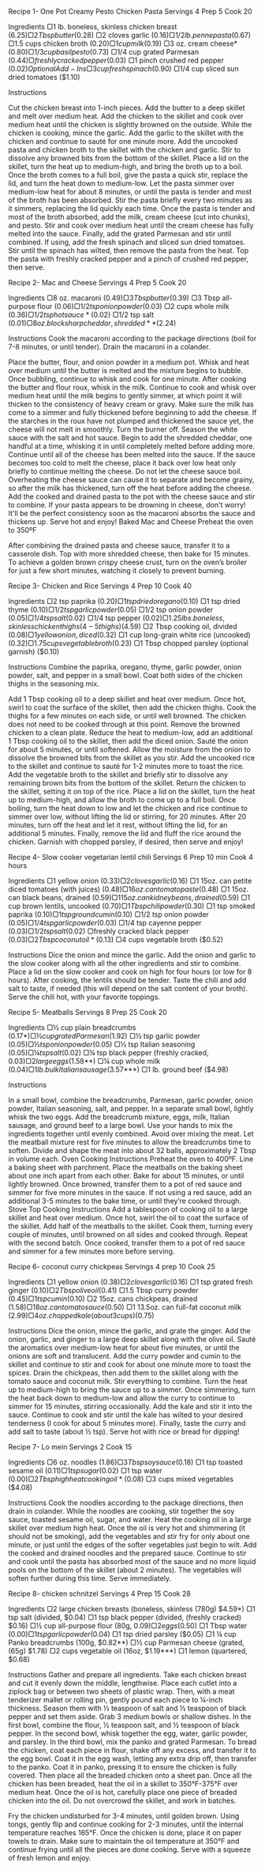 Recipe 1- One Pot Creamy Pesto Chicken Pasta
Servings 4
Prep 5
Cook 20

Ingredients
▢1 lb. boneless, skinless chicken breast ($6.25)
▢2 Tbsp butter ($0.28)
▢2 cloves garlic ($0.16)
▢1/2 lb. penne pasta ($0.67)
▢1.5 cups chicken broth ($0.20)
▢1 cup milk ($0.19)
▢3 oz. cream cheese* ($0.80)
▢1/3 cup basil pesto ($0.73)
▢1/4 cup grated Parmesan ($0.44)
▢freshly cracked pepper ($0.03)
▢1 pinch crushed red pepper ($0.02)
Optional Add-Ins
▢3 cup fresh spinach ($0.90)
▢1/4 cup sliced sun dried tomatoes ($1.10)

Instructions 

Cut the chicken breast into 1-inch pieces. Add the butter to a deep skillet and melt over medium heat. Add the chicken to the skillet and cook over medium heat until the chicken is slightly browned on the outside.
While the chicken is cooking, mince the garlic. Add the garlic to the skillet with the chicken and continue to sauté for one minute more.
Add the uncooked pasta and chicken broth to the skillet with the chicken and garlic. Stir to dissolve any browned bits from the bottom of the skillet. Place a lid on the skillet, turn the heat up to medium-high, and bring the broth up to a boil.
Once the broth comes to a full boil, give the pasta a quick stir, replace the lid, and turn the heat down to medium-low. Let the pasta simmer over medium-low heat for about 8 minutes, or until the pasta is tender and most of the broth has been absorbed. Stir the pasta briefly every two minutes as it simmers, replacing the lid quickly each time.
Once the pasta is tender and most of the broth absorbed, add the milk, cream cheese (cut into chunks), and pesto. Stir and cook over medium heat until the cream cheese has fully melted into the sauce. Finally, add the grated Parmesan and stir until combined.
If using, add the fresh spinach and sliced sun dried tomatoes. Stir until the spinach has wilted, then remove the pasta from the heat. Top the pasta with freshly cracked pepper and a pinch of crushed red pepper, then serve.

Recipe 2- Mac and Cheese
Servings 4
Prep 5
Cook 20

Ingredients
▢8 oz. macaroni ($0.49)
▢3 Tbsp butter ($0.39)
▢3 Tbsp all-purpose flour ($0.06)
▢1/2 tsp onion powder ($0.03)
▢2 cups whole milk ($0.36)
▢1/2 tsp hot sauce* ($0.02)
▢1/2 tsp salt ($0.01)
▢8 oz. block sharp cheddar, shredded** ($2.24)

Instructions 
Cook the macaroni according to the package directions (boil for 7-8 minutes, or until tender). Drain the macaroni in a colander.

Place the butter, flour, and onion powder in a medium pot. Whisk and heat over medium until the butter is melted and the mixture begins to bubble. Once bubbling, continue to whisk and cook for one minute.
After cooking the butter and flour roux, whisk in the milk. Continue to cook and whisk over medium heat until the milk begins to gently simmer, at which point it will thicken to the consistency of heavy cream or gravy.
Make sure the milk has come to a simmer and fully thickened before beginning to add the cheese. If the starches in the roux have not plumped and thickened the sauce yet, the cheese will not melt in smoothly.
Turn the burner off. Season the white sauce with the salt and hot sauce.
Begin to add the shredded cheddar, one handful at a time, whisking it in until completely melted before adding more. Continue until all of the cheese has been melted into the sauce. If the sauce becomes too cold to melt the cheese, place it back over low heat only briefly to continue melting the cheese.
Do not let the cheese sauce boil. Overheating the cheese sauce can cause it to separate and become grainy, so after the milk has thickened, turn off the heat before adding the cheese.
Add the cooked and drained pasta to the pot with the cheese sauce and stir to combine. If your pasta appears to be drowning in cheese, don't worry! It'll be the perfect consistency soon as the macaroni absorbs the sauce and thickens up.
Serve hot and enjoy!
Baked Mac and Cheese
Preheat the oven to 350ºF

After combining the drained pasta and cheese sauce, transfer it to a casserole dish.
Top with more shredded cheese, then bake for 15 minutes.
To achieve a golden brown crispy cheese crust, turn on the oven’s broiler for just a few short minutes, watching it closely to prevent burning.


Recipe 3- Chicken and Rice
Servings 4
Prep 10
Cook 40

Ingredients
▢2 tsp paprika ($0.20)
▢1 tsp dried oregano ($0.10)
▢1 tsp dried thyme ($0.10)
▢1/2 tsp garlic powder ($0.05)
▢1/2 tsp onion powder ($0.05)
▢1/4 tsp salt ($0.02)
▢1/4 tsp pepper ($0.02)
▢1.25 lbs. boneless, skinless chicken thighs (4-5 thighs) ($4.59)
▢2 Tbsp cooking oil, divided ($0.08)
▢1 yellow onion, diced ($0.32)
▢1 cup long-grain white rice (uncooked) ($0.32)
▢1.75 cups vegetable broth ($0.23)
▢1 Tbsp chopped parsley (optional garnish) ($0.10)

Instructions 
Combine the paprika, oregano, thyme, garlic powder, onion powder, salt, and pepper in a small bowl. Coat both sides of the chicken thighs in the seasoning mix.

Add 1 Tbsp cooking oil to a deep skillet and heat over medium. Once hot, swirl to coat the surface of the skillet, then add the chicken thighs. Cook the thighs for a few minutes on each side, or until well browned. The chicken does not need to be cooked through at this point.
Remove the browned chicken to a clean plate. Reduce the heat to medium-low, add an additional 1 Tbsp cooking oil to the skillet, then add the diced onion. Sauté the onion for about 5 minutes, or until softened. Allow the moisture from the onion to dissolve the browned bits from the skillet as you stir.
Add the uncooked rice to the skillet and continue to sauté for 1-2 minutes more to toast the rice.
Add the vegetable broth to the skillet and briefly stir to dissolve any remaining brown bits from the bottom of the skillet.
Return the chicken to the skillet, setting it on top of the rice. Place a lid on the skillet, turn the heat up to medium-high, and allow the broth to come up to a full boil.
Once boiling, turn the heat down to low and let the chicken and rice continue to simmer over low, without lifting the lid or stirring, for 20 minutes. After 20 minutes, turn off the heat and let it rest, without lifting the lid, for an additional 5 minutes.
Finally, remove the lid and fluff the rice around the chicken. Garnish with chopped parsley, if desired, then serve and enjoy!


Recipe 4- Slow cooker vegetarian lentil chili
Servings 6
Prep 10 min
Cook 4 hours

Ingredients
▢1 yellow onion ($0.33)
▢2 cloves garlic ($0.16)
▢1 15oz. can petite diced tomatoes (with juices) ($0.48)
▢1 6oz. can tomato paste ($0.48)
▢1 15oz. can black beans, drained ($0.59)
▢1 15oz. can kidney beans, drained ($0.59)
▢1 cup brown lentils, uncooked ($0.70)
▢1 Tbsp chili powder ($0.30)
▢1 tsp smoked paprika ($0.10)
▢1 tsp ground cumin ($0.10)
▢1/2 tsp onion powder ($0.05)
▢1/4 tsp garlic powder ($0.03)
▢1/4 tsp cayenne pepper ($0.03)
▢1/2 tsp salt ($0.02)
▢freshly cracked black pepper ($0.03)
▢2 Tbsp coconut oil* ($0.13)
▢4 cups vegetable broth ($0.52)

Instructions 
Dice the onion and mince the garlic. Add the onion and garlic to the slow cooker along with all the other ingredients and stir to combine.
Place a lid on the slow cooker and cook on high for four hours (or low for 8 hours). After cooking, the lentils should be tender. Taste the chili and add salt to taste, if needed (this will depend on the salt content of your broth). 
Serve the chili hot, with your favorite toppings.


Recipe 5- Meatballs
Servings 8
Prep 25
Cook 20

Ingredients
▢½ cup plain breadcrumbs ($0.17*)
▢½ cup grated Parmesan ($1.92)
▢½ tsp garlic powder ($0.05)
▢½ tsp onion powder ($0.05)
▢½ tsp Italian seasoning ($0.05)
▢¼ tsp salt ($0.02)
▢¼ tsp black pepper (freshly cracked, $0.03)
▢2 large eggs ($1.58**)
▢¼ cup whole milk ($0.04)
▢1 lb. bulk Italian sausage ($3.57***)
▢1 lb. ground beef ($4.98)

Instructions 

In a small bowl, combine the breadcrumbs, Parmesan, garlic powder, onion powder, Italian seasoning, salt, and pepper. In a separate small bowl, lightly whisk the two eggs.
Add the breadcrumb mixture, eggs, milk, Italian sausage, and ground beef to a large bowl. Use your hands to mix the ingredients together until evenly combined. Avoid over mixing the meat.
Let the meatball mixture rest for five minutes to allow the breadcrumbs time to soften. Divide and shape the meat into about 32 balls, approximately 2 Tbsp in volume each.
Oven Cooking Instructions
Preheat the oven to 400ºF. Line a baking sheet with parchment. Place the meatballs on the baking sheet about one inch apart from each other.
Bake for about 15 minutes, or until lightly browned.
Once browned, transfer them to a pot of red sauce and simmer for five more minutes in the sauce. If not using a red sauce, add an additional 3-5 minutes to the bake time, or until they’re cooked through.
Stove Top Cooking Instructions
Add a tablespoon of cooking oil to a large skillet and heat over medium. Once hot, swirl the oil to coat the surface of the skillet. Add half of the meatballs to the skillet.
Cook them, turning every couple of minutes, until browned on all sides and cooked through. Repeat with the second batch.
Once cooked, transfer them to a pot of red sauce and simmer for a few minutes more before serving.


Recipe 6- coconut curry chickpeas
Servings 4
prep 10
Cook 25

Ingredients
▢1 yellow onion ($0.38)
▢2 cloves garlic ($0.16)
▢1 tsp grated fresh ginger ($0.10)
▢2 Tbsp olive oil ($0.41)
▢1.5 Tbsp curry powder ($0.45)
▢1 tsp cumin ($0.10)
▢2 15oz. cans chickpeas, drained ($1.58)
▢1 8oz. can tomato sauce ($0.50)
▢1 13.5oz. can full-fat coconut milk ($2.99)
▢4 oz. chopped kale (about 3 cups) ($0.75)

Instructions 
Dice the onion, mince the garlic, and grate the ginger. Add the onion, garlic, and ginger to a large deep skillet along with the olive oil. Sauté the aromatics over medium-low heat for about five minutes, or until the onions are soft and translucent.
Add the curry powder and cumin to the skillet and continue to stir and cook for about one minute more to toast the spices.
Drain the chickpeas, then add them to the skillet along with the tomato sauce and coconut milk. Stir everything to combine.
Turn the heat up to medium-high to bring the sauce up to a simmer. Once simmering, turn the heat back down to medium-low and allow the curry to continue to simmer for 15 minutes, stirring occasionally.
Add the kale and stir it into the sauce. Continue to cook and stir until the kale has wilted to your desired tenderness (I cook for about 5 minutes more). Finally, taste the curry and add salt to taste (about ½ tsp). Serve hot with rice or bread for dipping!

Recipe 7- Lo mein
Servings 2
Cook 15

Ingredients
▢6 oz. noodles ($1.86)
▢3 Tbsp soy sauce ($0.18)
▢1 tsp toasted sesame oil ($0.11)
▢1 tsp sugar ($0.02)
▢1 tsp water ($0.00)
▢2 Tbsp high heat cooking oil* ($0.08)
▢3 cups mixed vegetables ($4.08)

Instructions 
Cook the noodles according to the package directions, then drain in colander. While the noodles are cooking, stir together the soy sauce, toasted sesame oil, sugar, and water.
Heat the cooking oil in a large skillet over medium high heat. Once the oil is very hot and shimmering (it should not be smoking), add the vegetables and stir fry for only about one minute, or just until the edges of the softer vegetables just begin to wilt. 
Add the cooked and drained noodles and the prepared sauce. Continue to stir and cook until the pasta has absorbed most of the sauce and no more liquid pools on the bottom of the skillet (about 2 minutes). The vegetables will soften further during this time. Serve immediately.


Recipe 8- chicken schnitzel
Servings 4
Prep 15
Cook 28

Ingredients
▢2 large chicken breasts (boneless, skinless (780g) $4.59*)
▢1 tsp salt (divided, $0.04)
▢1 tsp black pepper (divided, (freshly cracked) $0.16)
▢½ cup all-purpose flour (80g, $0.09)
▢2 eggs ($0.50)
▢1 Tbsp water ($0.00)
▢1 tsp garlic powder ($0.04)
▢1 tsp dried parsley ($0.05)
▢1 ¼ cup Panko breadcrumbs (100g, $0.82**)
▢½ cup Parmesan cheese (grated, (65g) $1.78)
▢2 cups vegetable oil (16oz, $1.19***)
▢1 lemon (quartered, $0.68)

Instructions 
Gather and prepare all ingredients.
Take each chicken breast and cut it evenly down the middle, lengthwise. Place each cutlet into a ziplock bag or between two sheets of plastic wrap. Then, with a meat tenderizer mallet or rolling pin, gently pound each piece to ¼-inch thickness. Season them with ½ teaspoon of salt and ½ teaspoon of black pepper and set them aside.
Grab 3 medium bowls or shallow dishes. In the first bowl, combine the flour, ½ teaspoon salt, and ½ teaspoon of black pepper. In the second bowl, whisk together the egg, water, garlic powder, and parsley. In the third bowl, mix the panko and grated Parmesan.
To bread the chicken, coat each piece in flour, shake off any excess, and transfer it to the egg bowl. Coat it in the egg wash, letting any extra drip off, then transfer to the panko. Coat it in panko, pressing it to ensure the chicken is fully covered. Then place all the breaded chicken onto a sheet pan.
Once all the chicken has been breaded, heat the oil in a skillet to 350°F-375°F over medium heat. Once the oil is hot, carefully place one piece of breaded chicken into the oil. Do not overcrowd the skillet, and work in batches.

Fry the chicken undisturbed for 3-4 minutes, until golden brown. Using tongs, gently flip and continue cooking for 2-3 minutes, until the internal temperature reaches 165°F.
Once the chicken is done, place it on paper towels to drain. Make sure to maintain the oil temperature at 350°F and continue frying until all the pieces are done cooking. Serve with a squeeze of fresh lemon and enjoy.